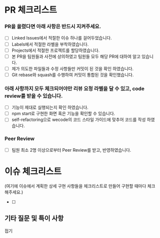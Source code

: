 # PR 체크리스트

### PR을 올렸다면 아래 사항은 반드시 지켜주세요.

- [ ] Linked Issues에서 적절한 이슈 하나를 걸어두었습니다.
- [ ] Labels에서 적절한 라벨을 부착하였습니다.
- [ ] Projects에서 적절한 프로젝트를 할당하였습니다.
- [ ] 본 PR을 팀원들과 사전에 상의하였고 팀원들 모두 해당 PR에 대하여 알고 있습니다.
- [ ] 제가 의도한 파일들과 수정 사항들만 커밋이 된 것을 확인 하였습니다.
- [ ] Git rebase와 squash를 수행하여 커밋이 통합된 것을 확인했습니다.

### 아래 사항까지 모두 체크되어야만 리뷰 요청 라벨을 달 수 있고, code review를 받을 수 있습니다.

- [ ] 기능이 제대로 실행되는지 확인 하였습니다.
- [ ] npm start로 구현한 화면 혹은 기능을 확인할 수 있습니다.
- [ ] self-refactoring으로 wecode의 코드 스타일 가이드에 맞추어 코드를 작성 하였습니다.

### Peer Review

- [ ] 팀원 최소 2명 이상으로부터 Peer Review를 받고, 반영하였습니다.

# 이슈 체크리스트

(여기에 이슈에서 계획한 상세 구현 사항들을 체크리스트로 만들어 구현할 때마다 체크해주세요.)
​

- [ ]

## 기타 질문 및 특이 사항

접기
